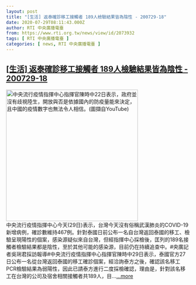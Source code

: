```yaml
---
layout: post
title: "[生活] 返泰確診移工接觸者 189人檢驗結果皆為陰性 - 200729-18"
date: 2020-07-29T08:11:43.000Z
author: RTI 中央廣播電臺
from: https://www.rti.org.tw/news/view/id/2073932
tags: [ RTI 中央廣播電臺 ]
categories: [ news, RTI 中央廣播電臺 ]
---
```

<!--1596010303000-->
[[生活] 返泰確診移工接觸者 189人檢驗結果皆為陰性 - 200729-18](https://www.rti.org.tw/news/view/id/2073932)
------

<div>
<img src="https://static.rti.org.tw/assets/thumbnails/2020/07/22/296fae007647ae601685500b0e296f6d.png" width="360" alt="中央流行疫情指揮中心指揮官陳時中22日表示，政府並沒有歧視陸生，開放與否是依據國內的防疫量能來決定，且中國的疫情數字也無法令人相信。(圖擷自YouTube)" title="中央流行疫情指揮中心指揮官陳時中22日表示，政府並沒有歧視陸生，開放與否是依據國內的防疫量能來決定，且中國的疫情數字也無法令人相信。(圖擷自YouTube)"><br>中央流行疫情指揮中心今天(29日)表示，台灣今天沒有俗稱武漢肺炎的COVID-19新增病例，確診數維持467例。針對泰國日前公布一名自台灣返回泰國的移工、檢驗呈現陽性的個案，感染源疑似來自台灣，但經指揮中心採檢後，匡列的189名接觸者檢驗結果都是陰性，至於其他可能的感染源，目前仍在持續追查中。#央廣記者吳琍君採訪報導#中央流行疫情指揮中心指揮官陳時中29日表示，泰國官方27日公布一名從台灣返回泰國的移工確診個案，經洽詢泰方之後，確認該名移工PCR檢驗結果為弱陽性，因此已請泰方進行二度採檢確認，理由是，針對該名移工在台灣的公司及宿舍相關接觸者共189人，目...<a target="_blank" href="https://www.rti.org.tw/news/view/id/2073932">...more</a>
</div>
